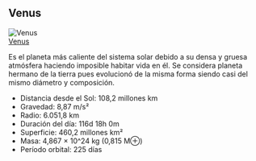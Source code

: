 ## Venus

![Venus](/gohuhoproyOA/sketches/_118791902_venus10.jpg.webp)    
[Venus](https://ichef.bbci.co.uk/news/800/cpsprodpb/51B7/production/_118791902_venus10.jpg.webp)

Es el planeta más caliente del sistema solar debido a su densa y gruesa atmósfera haciendo imposible habitar vida en él. Se considera planeta hermano de la tierra pues evolucionó de la misma forma siendo casi del mismo diámetro y composición.

- Distancia desde el Sol: 108,2 millones km
- Gravedad: 8,87 m/s²
- Radio: 6.051,8 km
- Duración del día: 116d 18h 0m
- Superficie: 460,2 millones km²
- Masa: 4,867 × 10^24 kg (0,815 M⊕)
- Período orbital: 225 días
